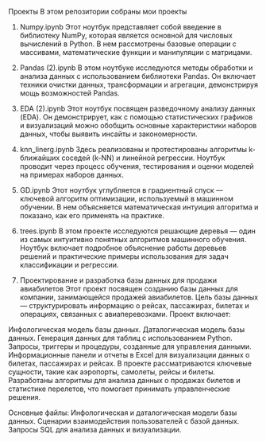 Проекты 
В этом репозитории собраны мои проекты 

1. Numpy.ipynb
Этот ноутбук представляет собой введение в библиотеку NumPy, которая является основной для числовых вычислений в Python. В нем рассмотрены базовые операции с массивами, математические функции и манипуляции с матрицами.

2. Pandas (2).ipynb
В этом ноутбуке исследуются методы обработки и анализа данных с использованием библиотеки Pandas. Он включает техники очистки данных, трансформации и агрегации, демонстрируя мощь возможностей Pandas.

3. EDA (2).ipynb
Этот ноутбук посвящен разведочному анализу данных (EDA). Он демонстрирует, как с помощью статистических графиков и визуализаций можно обобщить основные характеристики наборов данных, чтобы выявить инсайты и закономерности.

4. knn_linerg.ipynb
Здесь реализованы и протестированы алгоритмы k-ближайших соседей (k-NN) и линейной регрессии. Ноутбук проводит через процесс обучения, тестирования и оценки моделей на примерах наборов данных.

5. GD.ipynb
Этот ноутбук углубляется в градиентный спуск — ключевой алгоритм оптимизации, используемый в машинном обучении. В нем объясняется математическая интуиция алгоритма и показано, как его применять на практике.

6. trees.ipynb
В этом проекте исследуются решающие деревья — один из самых интуитивно понятных алгоритмов машинного обучения. Ноутбук включает подробное объяснение работы деревьев решений и практические примеры использования для задач классификации и регрессии.

7. Проектирование и разработка базы данных для продажи авиабилетов
Этот проект посвящен созданию базы данных для компании, занимающейся продажей авиабилетов. Цель базы данных — структурировать информацию о рейсах, пассажирах, билетах и операциях, связанных с авиаперевозками. Проект включает:

Инфологическая модель базы данных.
Даталогическая модель базы данных.
Генерация данных для таблиц с использованием Python.
Запросы, триггеры и процедуры, созданные для управления данными.
Информационные панели и отчеты в Excel для визуализации данных о билетах, пассажирах и рейсах.
В проекте рассматриваются ключевые сущности, такие как аэропорты, самолеты, рейсы и билеты. Разработаны алгоритмы для анализа данных о продажах билетов и статистике перелетов, что помогает принимать управленческие решения.

Основные файлы:
Инфологическая и даталогическая модели базы данных.
Сценарии взаимодействия пользователей с базой данных.
Запросы SQL для анализа данных и визуализации.
